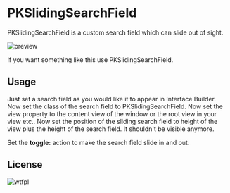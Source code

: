 PKSlidingSearchField
====================

PKSlidingSearchField is a custom search field which can slide out of sight.

![preview](http://img22.imageshack.us/img22/3291/1xvvp.gif)

If you want something like this use PKSlidingSearchField.

Usage
----

Just set a search field as you would like it to appear in Interface Builder. Now set the class of the search field to PKSlidingSearchField.
Now set the view property to the content view of the window or the root view in your view etc.. Now set the position of the sliding search field
to height of the view plus the height of the search field. It shouldn't be visible anymore.

Set the **toggle:** action to make the search field slide in and out.

License
----

![wtfpl](http://www.wtfpl.net/wp-content/uploads/2012/12/wtfpl-badge-4.png)
